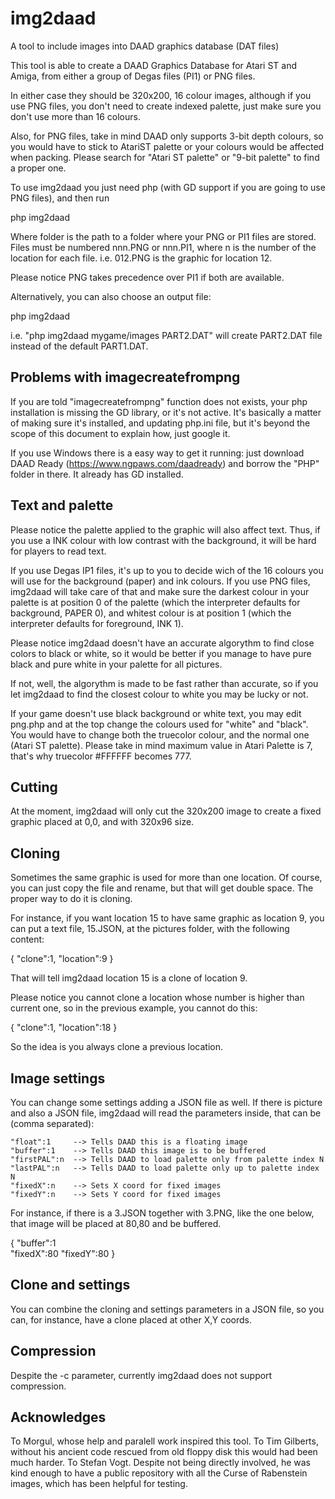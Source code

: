 # img2daad

A tool to include images into DAAD graphics database (DAT files)

This tool is able to create a DAAD Graphics Database for Atari ST and Amiga, 
from either a group of Degas files (PI1) or PNG files.

In either case they should be 320x200, 16 colour images, although if you use
PNG files, you don't need to create indexed palette, just make sure you don't 
use more than 16 colours.

Also, for PNG files, take in mind DAAD only supports 3-bit depth colours, 
so you would have to stick to AtariST palette or your colours would be 
affected when packing. Please search for "Atari ST palette" or "9-bit 
palette" to find a proper one.

To use img2daad you just need php (with GD support if you are going to use
PNG files), and then run

php img2daad <folder>

Where folder is the path to a folder where your PNG or PI1 files are stored.
Files must be numbered nnn.PNG or nnn.PI1, where n is the number of the location
for each file. i.e. 012.PNG is the graphic for location 12. 

Please notice PNG takes precedence over PI1 if both are available.

Alternatively, you can also choose an output file:

php img2daad <folder> <output-file>

i.e. "php img2daad mygame/images PART2.DAT" will create PART2.DAT file instead
of the default PART1.DAT.

Problems with imagecreatefrompng
--------------------------------
If you are told "imagecreatefrompng" function does not exists, your php installation 
is missing the GD library, or it's not active. It's basically a matter of making sure
it's installed, and updating php.ini file, but it's beyond the scope of this document
to explain how, just google it.

If you use Windows there is a easy way to get it running: just download DAAD Ready
(https://www.ngpaws.com/daadready) and borrow the "PHP" folder in there. It already
has GD installed.

Text and palette
----------------
Please notice the palette applied to the graphic will also affect text. Thus,
if you use a INK colour with low contrast with the background, it will be 
hard for players to read text. 

If you use Degas IP1 files, it's up to you to decide wich of the 16 colours you
will use for the background (paper) and ink colours. If you use PNG files, 
img2daad will take care of that and make sure the darkest colour in your palette
is at position 0 of the palette (which the interpreter defaults for background, 
PAPER 0), and whitest colour is at position 1 (which the interpreter defaults for
foreground, INK 1). 

Please notice img2daad doesn't have an accurate algorythm to find close colors to 
black or white, so it would be better if you manage to have pure black and pure
white in your palette for all pictures. 

If not, well, the algorythm is made to be fast rather than accurate, so if you let
img2daad to find the closest colour to white you may be lucky or not.

If your game doesn't use black background or white text, you may edit png.php and
at the top change the colours used for "white" and "black". You would have to change
both the truecolor colour, and the normal one (Atari ST palette). Please take in
mind maximum value in Atari Palette is 7, that's why truecolor #FFFFFF becomes 777.


Cutting
-------
At the moment, img2daad will only cut the 320x200 image to create a fixed graphic 
placed at 0,0, and with 320x96 size.

Cloning
-------
Sometimes the same graphic is used for more than one location. Of course, you 
can just copy the file and rename, but that will get double space. The proper
way to do it is cloning.

For instance, if you want location 15 to have same graphic as location 9, you can
put a text file, 15.JSON, at the pictures folder, with the following content:

 {
     "clone":1,
     "location":9
 }

 That will tell img2daad location 15 is a clone of location 9.

 Please notice you cannot clone a location whose number is higher than current one,
 so in the previous example, you cannot do this:

{
     "clone":1,
     "location":18
 }

So the idea is you always clone a previous location.

Image settings
--------------
You can change some settings adding a JSON file as well. If there is picture and
also a JSON file, img2daad will read the parameters inside, that can be (comma
separated):


    "float":1     --> Tells DAAD this is a floating image
    "buffer":1    --> Tells DAAD this image is to be buffered
    "firstPAL":n  --> Tells DAAD to load palette only from palette index N
    "lastPAL":n   --> Tells DAAD to load palette only up to palette index N
    "fixedX":n    --> Sets X coord for fixed images
    "fixedY":n    --> Sets Y coord for fixed images

For instance, if there is a 3.JSON together with 3.PNG, like the one below,
that image will be placed at 80,80 and be buffered.

{
    "buffer":1  
    "fixedX":80 
    "fixedY":80 
}

Clone and settings
------------------
You can combine the cloning and settings parameters in a JSON file, so you can,
for instance, have a clone placed at other X,Y coords.


Compression
-----------
Despite the -c parameter, currently img2daad does not support compression.


Acknowledges
------------
To Morgul, whose help and paralell work inspired this tool.
To Tim Gilberts, without his ancient code rescued from old floppy disk this would had been much harder.
To Stefan Vogt. Despite not being directly involved, he was kind enough to have a public repository with 
all the Curse of Rabenstein images, which has been helpful for testing.